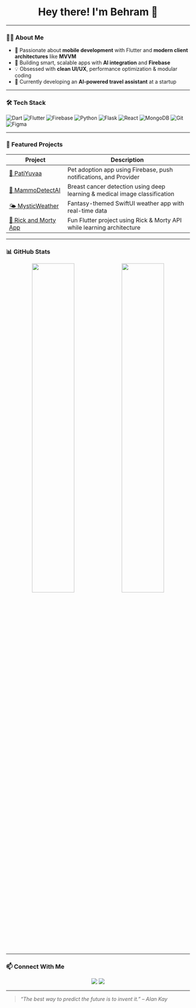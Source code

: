 <h1 align="center">Hey there! I'm Behram 👋</h1>

<p align="center">

</p>

---

### 👨‍💻 About Me

- 🎯 Passionate about **mobile development** with Flutter and **modern client architectures** like **MVVM**
- 🤖 Building smart, scalable apps with **AI integration** and **Firebase**
- 💡 Obsessed with **clean UI/UX**, performance optimization & modular coding
- 🚀 Currently developing an **AI-powered travel assistant** at a startup

---

### 🛠 Tech Stack

![Dart](https://img.shields.io/badge/Dart-0175C2?style=flat&logo=dart&logoColor=white)
![Flutter](https://img.shields.io/badge/Flutter-02569B?style=flat&logo=flutter&logoColor=white)
![Firebase](https://img.shields.io/badge/Firebase-FFCA28?style=flat&logo=firebase&logoColor=black)
![Python](https://img.shields.io/badge/Python-3670A0?style=flat&logo=python&logoColor=white)
![Flask](https://img.shields.io/badge/Flask-000000?style=flat&logo=flask)
![React](https://img.shields.io/badge/React-61DAFB?style=flat&logo=react&logoColor=black)
![MongoDB](https://img.shields.io/badge/MongoDB-47A248?style=flat&logo=mongodb&logoColor=white)
![Git](https://img.shields.io/badge/Git-F05032?style=flat&logo=git&logoColor=white)
![Figma](https://img.shields.io/badge/Figma-F24E1E?style=flat&logo=figma&logoColor=white)

---

### 🚀 Featured Projects

| Project | Description |
|--------|-------------|
| [🐾 PatiYuvaa](https://github.com/bhrmdgr) | Pet adoption app using Firebase, push notifications, and Provider |
| [🔬 MammoDetectAI](https://github.com/bhrmdgr) | Breast cancer detection using deep learning & medical image classification |
| [🌤 MysticWeather](https://github.com/bhrmdgr) | Fantasy-themed SwiftUI weather app with real-time data |
| [🧪 Rick and Morty App](https://github.com/bhrmdgr/rick_and_morty_learning_app) | Fun Flutter project using Rick & Morty API while learning architecture |

---

### 📊 GitHub Stats

<p align="center">
  <img src="https://github-readme-stats.vercel.app/api?username=bhrmdgr&show_icons=true&theme=react" width="48%" />
  <img src="https://github-readme-streak-stats.herokuapp.com?user=bhrmdgr&theme=react" width="48%" />
</p>

---

### 📫 Connect With Me

<p align="center">
  <a href="https://www.linkedin.com/in/behramdagar"><img src="https://img.shields.io/badge/LinkedIn-blue?logo=linkedin&style=for-the-badge" /></a>
  <a href="mailto:your.email@example.com"><img src="https://img.shields.io/badge/Email-D14836?style=for-the-badge&logo=gmail&logoColor=white" /></a>
</p>

---

> *“The best way to predict the future is to invent it.” – Alan Kay*


